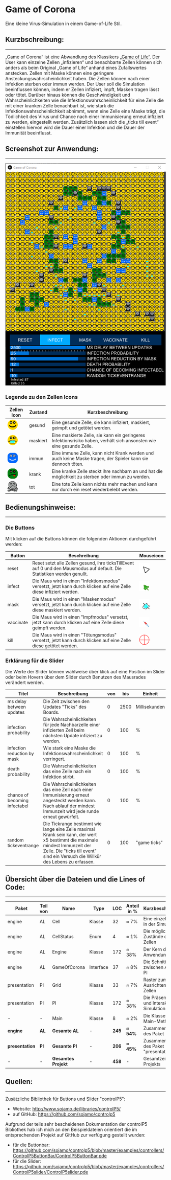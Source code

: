 # Game of Corona

Eine kleine Virus-Simulation in einem Game-of-Life Stil.

## Kurzbschreibung:

---
„Game of Corona“ ist eine Abwandlung des
Klassikers [„Game of Life“](https://de.wikipedia.org/wiki/Conways_Spiel_des_Lebens). Der User kann einzelne Zellen
„infizieren“ und benachbarte Zellen können sich anders als beim Original „Game of Life“ anhand eines Zufallswertes
anstecken. Zellen mit Maske können eine geringere Ansteckungswahrscheinlichkeit haben. Die Zellen können nach einer
Infektion sterben oder immun werden. Der User soll die Simulation beeinflussen können, indem er Zellen infiziert, impft,
Masken tragen lässt oder tötet. Darüber hinaus können die Geschwindigkeit und Wahrscheinlichkeiten wie die
Infektionswahrscheinlichkeit für eine Zelle die mit einer kranken Zelle benachbart ist, wie stark die
Infektionswahrscheinlichkeit abnimmt, wenn eine Zelle eine Maske trägt, die Tödlichkeit des Virus und Chance nach einer
Immunisierung erneut infiziert zu werden, eingestellt werden. Zusätzlich lassen sich die „ticks till event“ einstellen
hiervon wird die Dauer einer Infektion und die Dauer der Immunität beeinflusst.

## Screenshot zur Anwendung:

---

![](readmeImgs/main.png)

### Legende zu den Zellen Icons

| Zellen Icon | Zustand | Kurzbeschreibung |
| ------ | ------ | ------ |
| ![](src/main/resources/healthy.png) | gesund | Eine gesunde Zelle, sie kann infiziert, maskiert, geimpft und getötet werden. |
| ![](src/main/resources/masked.png) | maskiert | Eine maskierte Zelle, sie kann ein geringeres Infektionsrisiko haben, verhält sich ansonsten wie eine gesunde Zelle.|
| ![](src/main/resources/immune.png)  | immun | Eine immune Zelle, kann nicht Krank werden und auch keine Maske tragen, der Spieler kann sie dennoch töten.|
| ![](src/main/resources/sick.png) | krank | Eine kranke Zelle steckt ihre nachbarn an und hat die möglichkeit zu sterben oder immun zu werden.|
| ![](src/main/resources/dead.png) | tot | Eine tote Zelle kann nichts mehr machen und kann nur durch ein reset wiederbelebt werden.|

## Bedienungshinweise:

---

### Die Buttons

Mit klicken auf die Buttons können die folgenden Aktionen durchgeführt werden:

| Button | Beschreibung | Mouseicon |
| ------ | ------ | ------ |
| reset | Reset setzt alle Zellen gesund, ihre ticksTillEvent auf 0 und den Mausmodus auf default. Die Statistiken werden genullt.| ![](src/main/resources/defaultMouse.png) |
| infect | Die Maus wird in einen "Infektionsmodus" versetzt, jetzt kann durch klicken auf eine Zelle diese infiziert werden. | ![](src/main/resources/virusMouse.png) |
| mask | Die Maus wird in einen "Maskenmodus" versetzt, jetzt kann durch klicken auf eine Zelle diese maskiert werden. | ![](src/main/resources/maskMouse.png) |
| vaccinate | Die Maus wird in einen "Impfmodus" versetzt, jetzt kann durch klicken auf eine Zelle diese geimpft werden. | ![](src/main/resources/vaccinationMouse.png) |
| kill | Die Maus wird in einen "Tötungsmodus" versetzt, jetzt kann durch klicken auf eine Zelle diese getötet werden. | ![](src/main/resources/killMouse.png) |

### Erklärung für die Slider

Die Werte der Slider können wahlweise über klick auf eine Position im Slider oder beim Hovern über dem Slider durch
Benutzen des Mausrades verändert werden.

| Titel | Beschreibung | von | bis | Einheit |
| ------ | ------ | ------ | ------ | ------ |
| ms delay between updates | Die Zeit zwischen den Updates "Ticks" des Boards. | 0 | 2500 | Millisekunden |
| infection probability | Die Wahrscheinlichkeiten für jede Nachbarzelle einer infizierten Zell beim nächsten Update infiziert zu werden. | 0 | 100 | % |
| infection reduction by mask | Wie stark eine Maske die Infektionswahrscheinlichkeit verringert. | 0 | 100 | % |
| death probability | Die Wahrscheinlichkeiten das eine Zelle nach ein Infektion stirbt. | 0 | 100 | % |
| chance of becoming infectabel| Die Wahrscheinlichkeiten das eine Zell nach einer Immunisierung erneut angesteckt werden kann. Nach ablauf der mindest Immunzeit wird jede runde erneut gewürfelt. | 0 | 100 | % |
| random tickeventrange | Die Tickrange bestimmt wie lange eine Zelle maximal Krank sein kann, der wert x5 bestimmt die maximale mindest Immunzeit der Zelle. Die "ticks till event" sind ein Versuch die Willkür des Lebens zu erfassen.| 0 | 100 | "game ticks" |

## Übersicht über die Dateien und die Lines of Code:

---

| Paket | Teil von | Name | Type | LOC | Anteil in % | Kurzbeschreibung|
| ------ | ------ | ------ | ------ | ------ | ------ | ------ |
| engine | AL | Cell | Klasse | 32 | ≈ 7% | Eine einzelne Zelle in der Simulation |
| engine | AL | CellStatus | Enum | 4 | ≈ 1% | Die möglichen Zustände der Zellen |
| engine | AL | Engine | Klasse| 172 | ≈ 38% | Der Kern der Anwendung |
| engine | AL | GameOfCorona | Interface | 37 | ≈ 8% | Die Schnittstelle zwischen AL und PI |
| presentation | PI | Grid | Klasse | 33 | ≈ 7% | Raster zum Ausrichten der Zellen |
| presentation | PI | PI | Klasse | 172 | ≈ 38% | Die Präsentation und Interaktion der Simulation |
| - | - | Main | Klasse | 8 | ≈ 2% | Die Klasse mit der Main-Methode |
|**engine**| **AL** | **Gesamte AL** | - | **245** | **≈ 54%** | Zusammenfassung des Paket "engine" |
|**presentation**| **PI** | **Gesamte PI** | - | **206** | **≈ 45%** | Zusammenfassung des Paket "presentation" |
|-| - | **Gesamtes Projekt** | - | **458** | - | Gesamtzeilen des Projekts |

## Quellen:

---
Zusätzliche Bibliothek für Buttons und Slider "controlP5":

- Website: http://www.sojamo.de/libraries/controlP5/
- auf GitHub: https://github.com/sojamo/controlp5

Aufgrund der teils sehr bescheidenen Dokumentation der controlP5 Bibliothek hab ich mich an den Beispieldateien
orientiert die im entsprechenden Projekt auf GitHub zur verfügung gestellt wurden:

- für die
  Buttonbar: https://github.com/sojamo/controlp5/blob/master/examples/controllers/ControlP5ButtonBar/ControlP5ButtonBar.pde
- für die
  Slider: https://github.com/sojamo/controlp5/blob/master/examples/controllers/ControlP5slider/ControlP5slider.pde



